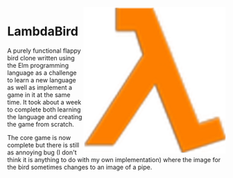<img src="assets/bird.png" alt="Logo" align="right"/>

# LambdaBird
A purely functional flappy bird clone written using the Elm programming language as a challenge to learn a new language as well as implement a game in it at the same time. It took about a week to complete both learning the language and creating the game from scratch.

The core game is now complete but there is still as annoying bug (I don't think it is anything to do with my own implementation) where the image for the bird sometimes changes to an image of a pipe.

